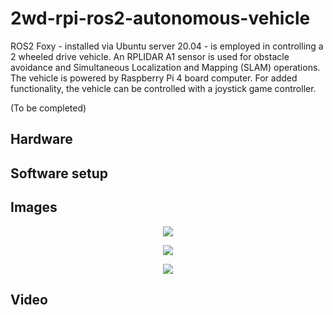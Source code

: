 # 2wd-rpi-ros2-autonomous-vehicle
ROS2 Foxy - installed via Ubuntu server 20.04 - is employed in controlling a 2 wheeled drive vehicle. An RPLIDAR A1 sensor is used for obstacle avoidance and Simultaneous Localization and Mapping (SLAM) operations. The vehicle is powered by Raspberry Pi 4 board computer. For added functionality, the vehicle can be controlled with a joystick game controller.

(To be completed) 

## Hardware

## Software setup

## Images

<p align="center">
  <img src=images/side.jpg>
</p>

<p align="center">
  <img src=images/top.jpg>
</p>

<p align="center">
  <img src=images/bottom.jpg>
</p>


## Video
